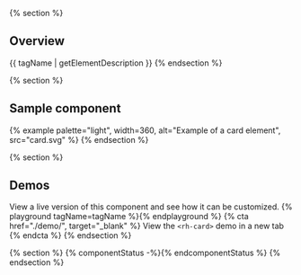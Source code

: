 {% section %}
## Overview
  {{ tagName | getElementDescription }}
{% endsection %}

{% section %}
## Sample component
  {% example palette="light",
             width=360,
             alt="Example of a card element",
             src="card.svg" %}
{% endsection %}

{% section %}
  ## Demos
  View a live version of this component and see how it can be customized.
  {% playground tagName=tagName %}{% endplayground %}
  {% cta href="./demo/", target="_blank" %}
    View the `<rh-card>` demo in a new tab
  {% endcta %}
{% endsection %}

{% section %}
  {% componentStatus -%}{% endcomponentStatus %}
{% endsection %}
